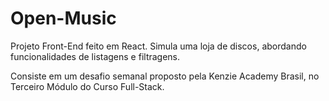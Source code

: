# Open-Music
Projeto Front-End feito em React. Simula uma loja de discos, abordando funcionalidades de listagens e filtragens.

Consiste em um desafio semanal proposto pela Kenzie Academy Brasil, no Terceiro Módulo do Curso Full-Stack.
